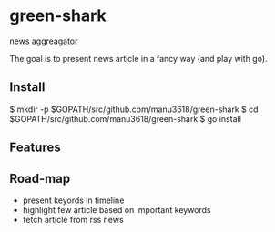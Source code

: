 # green-shark

news aggreagator

The goal is to present news article in a fancy way (and play with go).

## Install

$ mkdir -p $GOPATH/src/github.com/manu3618/green-shark
$ cd $GOPATH/src/github.com/manu3618/green-shark
$ go install

## Features

## Road-map

* present keyords in timeline
* highlight few article based on important keywords
* fetch article from rss news
